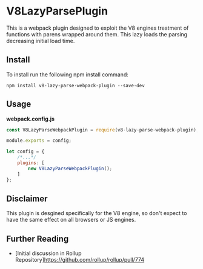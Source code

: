 # V8LazyParsePlugin

This is a webpack plugin designed to exploit the V8 engines treatment of functions with parens wrapped around them. This lazy loads the parsing decreasing initial load time. 

## Install

To install run the following npm install command: 

```shell
npm install v8-lazy-parse-webpack-plugin --save-dev 
```

## Usage

**webpack.config.js**

```javascript
const V8LazyParseWebpackPlugin = require(v8-lazy-parse-webpack-plugin);

module.exports = config;

let config = {
	/*...*/	
	plugins: [
		new V8LazyParseWebpackPlugin();
	]
};
```

## Disclaimer

This plugin is desgined specifically for the V8 engine, so don't expect to have the same effect on all browsers or JS engines. 


## Further Reading

- [Initial discussion in Rollup Repository]https://github.com/rollup/rollup/pull/774